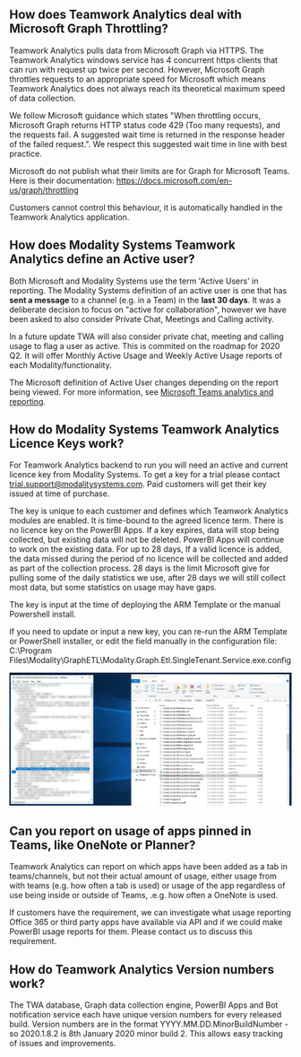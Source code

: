 ## How does Teamwork Analytics deal with Microsoft Graph Throttling?

Teamwork Analytics pulls data from Microsoft Graph via HTTPS. The Teamwork Analytics windows service has 4 concurrent https clients that can run with request up twice per second. However, Microsoft Graph throttles requests to an appropriate speed for Microsoft which means Teamwork Analytics does not always reach its theoretical maximum speed of data collection.

We follow Microsoft guidance which states "When throttling occurs, Microsoft Graph returns HTTP status code 429 (Too many requests), and the requests fail. A suggested wait time is returned in the response header of the failed request.". We respect this suggested wait time in line with best practice.

Microsoft do not publish what their limits are for Graph for Microsoft Teams. Here is their documentation: https://docs.microsoft.com/en-us/graph/throttling

Customers cannot control this behaviour, it is automatically handled in the Teamwork Analytics application.

## How does Modality Systems Teamwork Analytics define an Active user?

Both Microsoft and Modality Systems use the term 'Active Users' in reporting. The Modality Systems definition of an active user is one that has **sent a message** to a channel (e.g. in a Team) in the **last 30 days**. It was a deliberate decision to focus on "active for collaboration", however we have been asked to also consider Private Chat, Meetings and Calling activity.

In a future update TWA will also consider private chat, meeting and calling usage to flag a user as active. This is commited on the roadmap for 2020 Q2. It will offer Monthly Active Usage and Weekly Active Usage reports of each Modality/functionality.

The Microsoft definition of Active User changes depending on the report being viewed. For more information, see [Microsoft Teams analytics and reporting](https://docs.microsoft.com/en-us/microsoftteams/teams-analytics-and-reports/teams-reporting-reference).

## How do Modality Systems Teamwork Analytics Licence Keys work?

For Teamwork Analytics backend to run you will need an active and current licence key from Modality Systems. To get a key for a trial please contact trial.support@modalitysystems.com. Paid customers will get their key issued at time of purchase.

The key is unique to each customer and defines which Teamwork Analytics modules are enabled. It is time-bound to the agreed licence term. There is no licence key on the PowerBI Apps. If a key expires, data will stop being collected, but existing data will not be deleted. PowerBI Apps will continue to work on the existing data. For up to 28 days, If a valid licence is added, the data missed during the period of no licence will be collected and added as part of the collection process. 28 days is the limit Microsoft give for pulling some of the daily statistics we use, after 28 days we will still collect most data, but some statistics on usage may have gaps.

The key is input at the time of deploying the ARM Template or the manual Powershell install.

If you need to update or input a new key, you can re-run the ARM Template or PowerShell installer, or edit the field manually in the configuration file: C:\Program Files\Modality\GraphETL\Modality.Graph.Etl.SingleTenant.Service.exe.config

![TWA Licence Key](images/TWAKey.png)

## Can you report on usage of apps pinned in Teams, like OneNote or Planner?

Teamwork Analytics can report on which apps have been added as a tab in teams/channels, but not their actual amount of usage, either usage from with teams (e.g. how often a tab is used) or usage of the app regardless of use being inside or outside of Teams, .e.g. how often a OneNote is used.

If customers have the requirement, we can investigate what usage reporting Office 365 or third party apps have available via API and if we could make PowerBI usage reports for them. Please contact us to discuss this requirement.

## How do Teamwork Analytics Version numbers work?

The TWA database, Graph data collection engine, PowerBI Apps and Bot notification service each have unique version numbers for every released build. Version numbers are in the format YYYY.MM.DD.MinorBuildNumber - so 2020.1.8.2 is 8th January 2020 minor build 2. This allows easy tracking of issues and improvements.



